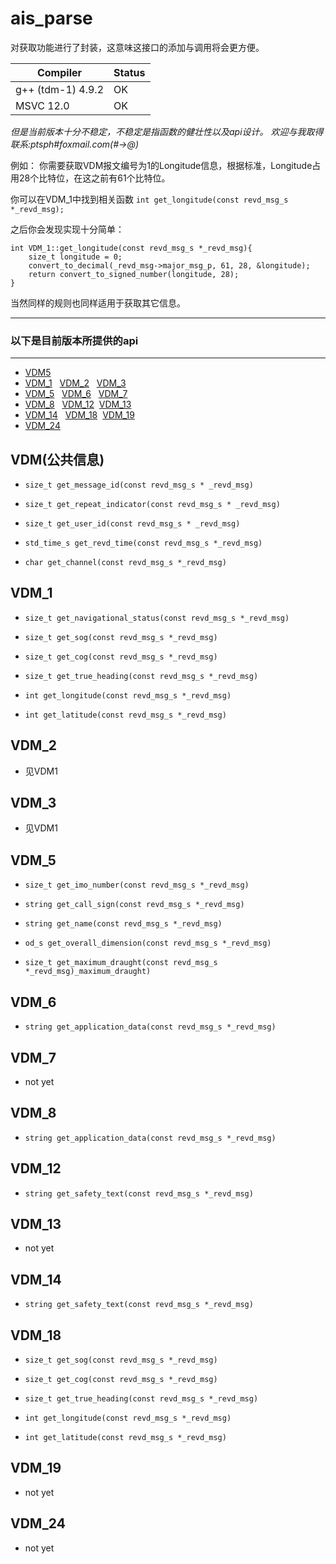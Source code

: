 # ais_parse

对获取功能进行了封装，这意味这接口的添加与调用将会更方便。

| Compiler     |  Status   |
|--------|--------|
| g++ (tdm-1) 4.9.2 | OK |
| MSVC 12.0 | OK |

*但是当前版本十分不稳定，不稳定是指函数的健壮性以及api设计。*
*欢迎与我取得联系:ptsph#foxmail.com(#->@)*

例如：
你需要获取VDM报文编号为1的Longitude信息，根据标准，Longitude占用28个比特位，在这之前有61个比特位。

你可以在VDM_1中找到相关函数 `int get_longitude(const revd_msg_s *_revd_msg);`

之后你会发现实现十分简单：

	int VDM_1::get_longitude(const revd_msg_s *_revd_msg){
		size_t longitude = 0;
		convert_to_decimal(_revd_msg->major_msg_p, 61, 28, &longitude);
		return convert_to_signed_number(longitude, 28);
	}

当然同样的规则也同样适用于获取其它信息。

----------

### 以下是目前版本所提供的api

----------

* <a href="#24">VDM5</a> 
* [VDM_1](#1) &nbsp; [VDM_2](#2) &nbsp; [VDM_3](#3)
* [VDM_5](#5) &nbsp; [VDM_6](#6) &nbsp; [VDM_7](#7)
* [VDM_8](#8) &nbsp; [VDM_12](#12) &nbsp;[VDM_13](#13)
* [VDM_14](#14) &nbsp; [VDM_18](#18) &nbsp;[VDM_19](#19)
* [VDM_24](#24)


## VDM(公共信息)<span id="0">&nbsp;</span>

- `size_t get_message_id(const revd_msg_s * _revd_msg)`

- `size_t get_repeat_indicator(const revd_msg_s * _revd_msg)`

- `size_t get_user_id(const revd_msg_s * _revd_msg)`

- `std_time_s get_revd_time(const revd_msg_s *_revd_msg)`

- `char get_channel(const revd_msg_s *_revd_msg)`

## VDM_1<span id="1">&nbsp;</span>

- `size_t get_navigational_status(const revd_msg_s *_revd_msg)`

- `size_t get_sog(const revd_msg_s *_revd_msg)`

- `size_t get_cog(const revd_msg_s *_revd_msg)`

- `size_t get_true_heading(const revd_msg_s *_revd_msg)`

- `int get_longitude(const revd_msg_s *_revd_msg)`

- `int get_latitude(const revd_msg_s *_revd_msg)`


## VDM_2<span id="2">&nbsp;</span>

- 见VDM1

## VDM_3<span id="3">&nbsp;</span>

- 见VDM1

## VDM_5<span id="5">&nbsp;</span>

- `size_t get_imo_number(const revd_msg_s *_revd_msg)`

- `string get_call_sign(const revd_msg_s *_revd_msg)`

- `string get_name(const revd_msg_s *_revd_msg)`

- `od_s get_overall_dimension(const revd_msg_s *_revd_msg)`

- `size_t get_maximum_draught(const revd_msg_s *_revd_msg)_maximum_draught)`


## VDM_6<span id="6">&nbsp;</span>

- `string get_application_data(const revd_msg_s *_revd_msg)`

## VDM_7<span id="7">&nbsp;</span>

- not yet

## VDM_8<span id="8">&nbsp;</span>

- `string get_application_data(const revd_msg_s *_revd_msg)`

## VDM_12<span id="12">&nbsp;</span>

- `string get_safety_text(const revd_msg_s *_revd_msg)`

## VDM_13<span id="13">&nbsp;</span>

- not yet

## VDM_14<span id="14">&nbsp;</span>

- `string get_safety_text(const revd_msg_s *_revd_msg)`

## VDM_18<span id="18">&nbsp;</span> 

- `size_t get_sog(const revd_msg_s *_revd_msg)`

- `size_t get_cog(const revd_msg_s *_revd_msg)`

- `size_t get_true_heading(const revd_msg_s *_revd_msg)`

- `int get_longitude(const revd_msg_s *_revd_msg)`

- `int get_latitude(const revd_msg_s *_revd_msg)`

## VDM_19<span id="19">&nbsp;</span>

- not yet

## VDM_24<span id="README.md#24">&nbsp;</span>

- not yet

